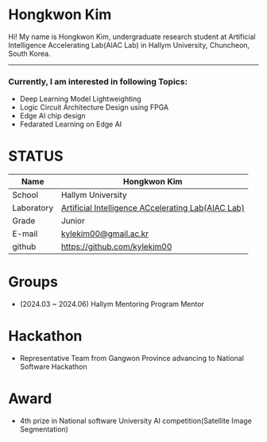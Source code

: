 
# Hongkwon Kim

Hi! My name is Hongkwon Kim, undergraduate research student at Artificial Intelligence Accelerating Lab(AIAC Lab) in Hallym University, Chuncheon, South Korea. 

---
### Currently, I am interested in following Topics:
- Deep Learning Model Lightweighting
- Logic Circuit Architecture Design using FPGA
- Edge AI chip design
- Fedarated Learning on Edge AI


# STATUS
|Name|Hongkwon Kim|
|----|----|
|School|Hallym University|
|Laboratory| [Artificial Intelligence ACcelerating Lab(AIAC Lab)](https://sites.google.com/site/embeddedsochallymuniv/project)|
|Grade|Junior|
|E-mail|kylekim00@gmail.ac.kr|
|github|https://github.com/kylekim00|

# Groups
- (2024.03 ~ 2024.06) Hallym Mentoring Program Mentor 

# Hackathon
- Representative Team from Gangwon Province advancing to National Software Hackathon

# Award
- 4th prize in National software University AI competition(Satellite Image Segmentation)
